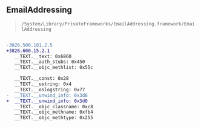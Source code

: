 ## EmailAddressing

> `/System/Library/PrivateFrameworks/EmailAddressing.framework/EmailAddressing`

```diff

-3826.500.181.2.5
+3826.600.15.2.1
   __TEXT.__text: 0x6860
   __TEXT.__auth_stubs: 0x450
   __TEXT.__objc_methlist: 0x55c

   __TEXT.__const: 0x28
   __TEXT.__ustring: 0x4
   __TEXT.__oslogstring: 0x77
-  __TEXT.__unwind_info: 0x3d8
+  __TEXT.__unwind_info: 0x3d0
   __TEXT.__objc_classname: 0xc8
   __TEXT.__objc_methname: 0xfb4
   __TEXT.__objc_methtype: 0x255

```
